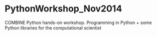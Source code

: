 PythonWorkshop_Nov2014
======================

COMBINE Python hands-on workshop. Programming in Python + some Python libraries for the computational scientist
